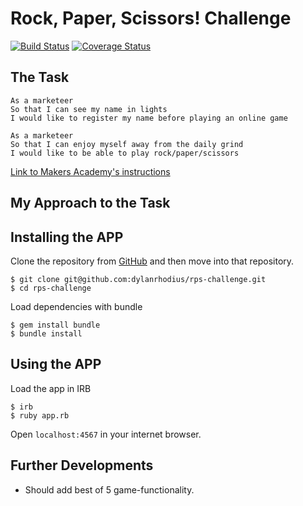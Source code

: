 # Rock, Paper, Scissors! Challenge

[![Build Status](https://travis-ci.org/makersacademy/rps-challenge.svg?branch=master)](https://travis-ci.org/makersacademy/rps-challenge) [![Coverage Status](https://coveralls.io/repos/github/makersacademy/takeaway-challenge/badge.svg)](https://coveralls.io/github/makersacademy/takeaway-challenge)

## The Task
```
As a marketeer
So that I can see my name in lights
I would like to register my name before playing an online game

As a marketeer
So that I can enjoy myself away from the daily grind
I would like to be able to play rock/paper/scissors
```
 [Link to Makers Academy's instructions](https://github.com/dylanrhodius/rps-challenge/blob/master/MA_Instructions.md)

## My Approach to the Task

## Installing the APP
Clone the repository from [GitHub](https://github.com/dylanrhodius/rps-challenge) and then move into that repository.

```
$ git clone git@github.com:dylanrhodius/rps-challenge.git
$ cd rps-challenge
```

Load dependencies with bundle
```
$ gem install bundle
$ bundle install
```

## Using the APP
Load the app in IRB
```
$ irb
$ ruby app.rb
```

Open `localhost:4567` in your internet browser.

## Further Developments
* Should add best of 5 game-functionality.
